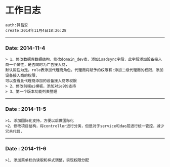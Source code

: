 # 工作日志 #
	auth:羿昌安
	create:2014年11月4日18:26:28
----------

### Date: 2014-11-4 ###
	> 1、修改数据库数据结构，修改domain_dev表，添加isadsync字段，此字段添加设备接入商一个属性，是否同时为广告接入商，
	默认属性为是，role表添加代理商角色，代理商将赋予的权限有:添加二级代理商的权限，添加设备接入商的权限，
	可以查看此代理商添加的设备接入商等权限
	> 2、修改前端ui模板，添加对ie9的支持
	> 3、第一个版本功能列表整理
	

----------
### Date : 2014-11-5 ###
	>1、添加国际化支持，方便以后做国际化
	>2、修改项目结构，将controller进行分类，但是对于service和dao层进行统一管控，减少冗余代码，

----------
### Date : 2014-11-6 ###  
	>1、添加菜单栏的读取和样式调整，实现权限分配
